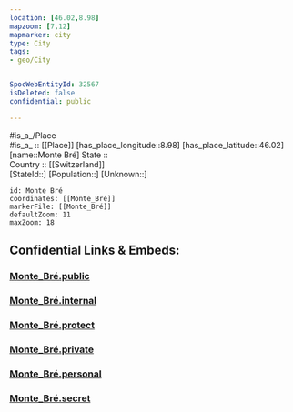 ```yaml
---
location: [46.02,8.98] 
mapzoom: [7,12] 
mapmarker: city 
type: City
tags:
- geo/City


SpocWebEntityId: 32567
isDeleted: false
confidential: public

---
```

#is_a_/Place  
#is_a_ :: [[Place]] 
[has_place_longitude::8.98] 
[has_place_latitude::46.02] 
[name::Monte Bré] 
State ::  
Country :: [[Switzerland]]  
[StateId::] 
[Population::] 
[Unknown::] 


```leaflet
id: Monte Bré
coordinates: [[Monte_Bré]] 
markerFile: [[Monte_Bré]] 
defaultZoom: 11 
maxZoom: 18
```


## Confidential Links & Embeds: 

### [Monte_Bré.public](/_public/\Earth\Continent\Europe\Europe~Central\Switzerland\Switzerland~Cantons\Ticino\CityMonte_Bré.public.md) 

### [Monte_Bré.internal](/_internal/\Earth\Continent\Europe\Europe~Central\Switzerland\Switzerland~Cantons\Ticino\CityMonte_Bré.internal.md) 

### [Monte_Bré.protect](/_protect/\Earth\Continent\Europe\Europe~Central\Switzerland\Switzerland~Cantons\Ticino\CityMonte_Bré.protect.md) 

### [Monte_Bré.private](/_private/\Earth\Continent\Europe\Europe~Central\Switzerland\Switzerland~Cantons\Ticino\CityMonte_Bré.private.md) 

### [Monte_Bré.personal](/_personal/\Earth\Continent\Europe\Europe~Central\Switzerland\Switzerland~Cantons\Ticino\CityMonte_Bré.personal.md) 

### [Monte_Bré.secret](/_secret/\Earth\Continent\Europe\Europe~Central\Switzerland\Switzerland~Cantons\Ticino\CityMonte_Bré.secret.md)

